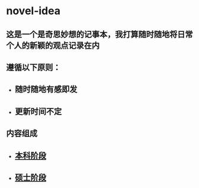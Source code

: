 # novel-idea
## 这是一个是**奇思妙想**的记事本，我打算随时随地将日常个人的新颖的观点记录在内
## 遵循以下原则：
* ## 随时随地有感即发
* ## 更新时间不定
## 内容组成
* ## [本科阶段](https://github.com/matistor/novel-idea/tree/master/Undergraduate)
* ## [硕士阶段](https://github.com/matistor/novel-idea/tree/master/graduate)
